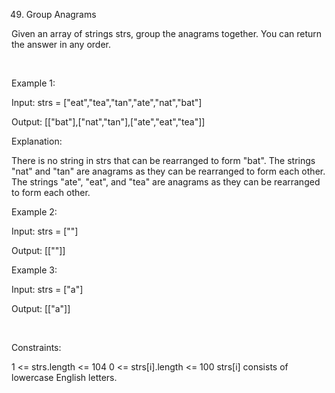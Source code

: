49. Group Anagrams

Given an array of strings strs, group the 
anagrams
 together. You can return the answer in any order.

 

Example 1:

Input: strs = ["eat","tea","tan","ate","nat","bat"]

Output: [["bat"],["nat","tan"],["ate","eat","tea"]]

Explanation:

There is no string in strs that can be rearranged to form "bat".
The strings "nat" and "tan" are anagrams as they can be rearranged to form each other.
The strings "ate", "eat", and "tea" are anagrams as they can be rearranged to form each other.

Example 2:

Input: strs = [""]

Output: [[""]]

Example 3:

Input: strs = ["a"]

Output: [["a"]]

 

Constraints:

1 <= strs.length <= 104
0 <= strs[i].length <= 100
strs[i] consists of lowercase English letters.